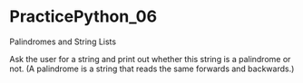 # PracticePython_06
Palindromes and String Lists

Ask the user for a string and print out whether this string is a palindrome or not. (A palindrome is a string that reads the same forwards and backwards.)
